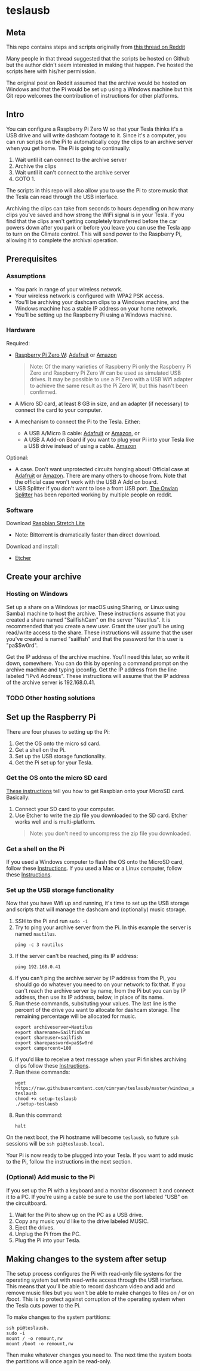 # teslausb

## Meta
This repo contains steps and scripts originally from [this thread on Reddit]( https://www.reddit.com/r/teslamotors/comments/9m9gyk/build_a_smart_usb_drive_for_your_tesla_dash_cam/)

Many people in that thread suggested that the scripts be hosted on Github but the author didn't seem interested in making that happen. I've hosted the scripts here with his/her permission.

The original post on Reddit assumed that the archive would be hosted on Windows and that the Pi would be set up using a Windows machine but this Git repo welcomes the contribution of instructions for other platforms.

## Intro

You can configure a Raspberry Pi Zero W so that your Tesla thinks it's a USB drive and will write dashcam footage to it. Since it's a computer, you can run scripts on the Pi to automatically copy the clips to an archive server when you get home. The Pi is going to continually:
1. Wait until it can connect to the archive server
1. Archive the clips
1. Wait until it can't connect to the archive server
1. GOTO 1.

The scripts in this repo will also allow you to use the Pi to store music that the Tesla can read through the USB interface.

Archiving the clips can take from seconds to hours depending on how many clips you've saved and how strong the WiFi signal is in your Tesla. If you find that the clips aren't getting completely transferred before the car powers down after you park or before you leave you can use the Tesla app to turn on the Climate control. This will send power to the Raspberry Pi, allowing it to complete the archival operation.

## Prerequisites

### Assumptions
* You park in range of your wireless network.
* Your wireless network is configured with WPA2 PSK access.
* You'll be archiving your dashcam clips to a Windows machine, and the Windows machine has a stable IP address on your home network. 
* You'll be setting up the Raspberry Pi using a Windows machine.

### Hardware

Required:
* [Raspberry Pi Zero W](https://www.raspberrypi.org/products/raspberry-pi-zero-w/):  [Adafruit](https://www.adafruit.com/product/3400) or [Amazon](https://www.amazon.com/Raspberry-Pi-Zero-Wireless-model/dp/B06XFZC3BX/)
  > Note: Of the many varieties of Raspberry Pi only the Raspberry Pi Zero and Raspberry Pi Zero W can be used as simulated USB drives. It may be possible to use a Pi Zero with a USB Wifi adapter to achieve the same result as the Pi Zero W, but this hasn't been confirmed.

* A Micro SD card, at least 8 GB in size, and an adapter (if necessary) to connect the card to your computer.
* A mechanism to connect the Pi to the Tesla. Either:
  * A USB A/Micro B cable: [Adafruit](https://www.adafruit.com/product/898) or [Amazon](https://www.amazon.com/gp/product/B013G4EAEI/), or 
  * A USB A Add-on Board if you want to plug your Pi into your Tesla like a USB drive instead of using a cable. [Amazon](https://www.amazon.com/gp/product/B07BK2BR6C/)

Optional:
* A case. Don't want unprotected circuits hanging about! Official case at [Adafruit](https://www.adafruit.com/product/2885) or [Amazon](https://www.amazon.com/gp/product/B06Y593MHV). There are many others to choose from. Note that the official case won't work with the USB A Add on board.
* USB Splitter if you don't want to lose a front USB port. [The Onvian Splitter](https://www.amazon.com/gp/product/B01KX4TKH6) has been reported working by multiple people on reddit.

### Software
Download [Raspbian Stretch Lite](https://www.raspberrypi.org/downloads/raspbian/)
* Note: Bittorrent is dramatically faster than direct download.

Download and install:
* [Etcher](http://etcher.io)
 
## Create your archive
### Hosting on Windows
Set up a share on a Windows (or macOS using Sharing, or Linux using Samba) machine to host the archive. These instructions assume that you created a share named "SailfishCam" on the server "Nautilus". It is recommended that you create a new user. Grant the user you'll be using read/write access to the share. These instructions will assume that the user you've created is named "sailfish" and that the password for this user is "pa$$w0rd".

Get the IP address of the archive machine. You'll need this later, so write it down, somewhere. You can do this by opening a command prompt on the archive machine and typing ipconfig. Get the IP address from the line labeled "IPv4 Address". These instructions will assume that the IP address of the archive server is 192.168.0.41.

### TODO Other hosting solutions

## Set up the Raspberry Pi
There are four phases to setting up the Pi:
1. Get the OS onto the micro sd card.
1. Get a shell on the Pi.
1. Set up the USB storage functionality.
1. Get the Pi set up for your Tesla.

### Get the OS onto the micro SD card

[These instructions](https://www.raspberrypi.org/documentation/installation/installing-images/README.md) tell you how to get Raspbian onto your MicroSD card. Basically:
1. Connect your SD card to your computer.
2. Use Etcher to write the zip file you downloaded to the SD card. Etcher works well and is multi-platform.
   > Note: you don't need to uncompress the zip file you downloaded.

### Get a shell on the Pi
If you used a Windows computer to flash the OS onto the MicroSD card, follow these [Instructions](GetShellWithoutMonitorOnWindows.md).
If you used a Mac or a Linux computer, follow these [Instructions](GetShellWithoutMonitorOnLinux.md).

### Set up the USB storage functionality

Now that you have Wifi up and running, it's time to set up the USB storage and scripts that will manage the dashcam and (optionally) music storage.

1. SSH to the Pi and run `sudo -i`
1. Try to ping your archive server from the Pi. In this example the server is named `nautilus`.
    ```
    ping -c 3 nautilus
    ```
1. If the server can't be reached, ping its IP address:
    ```
    ping 192.168.0.41
    ```
1. If you can't ping the archive server by IP address from the Pi, you should go do whatever you need to on your network to fix that. If you can't reach the archive server by name, from the Pi but you can by IP address, then use its IP address, below, in place of its name.
1. Run these commands, subsituting your values. The last line is the percent of the drive you want to allocate for dashcam storage. The remaining percentage will be allocated for music.
    ```
    export archiveserver=Nautilus
    export sharename=SailfishCam
    export shareuser=sailfish
    export sharepassword=pa$$w0rd
    export campercent=100
    ```
1. If you'd like to receive a text message when your Pi finishes archiving clips follow these [Instructions](ConfigureNotificationsForArchive.md).
1. Run these commands:
    ```
    wget https://raw.githubusercontent.com/cimryan/teslausb/master/windows_archive/setup-teslausb
    chmod +x setup-teslausb
    ./setup-teslausb
    ```
1. Run this command:
    ```
    halt
    ```

On the next boot, the Pi hostname will become `teslausb`, so future `ssh` sessions will be `ssh pi@teslausb.local`. 

Your Pi is now ready to be plugged into your Tesla.  If you want to add music to the Pi, follow the instructions in the next section.

### (Optional) Add music to the Pi
If you set up the Pi with a keyboard and a monitor disconnect it and connect it to a PC. If you're using a cable be sure to use the port labeled "USB" on the circuitboard. 
1. Wait for the Pi to show up on the PC as a USB drive.
1. Copy any music you'd like to the drive labeled MUSIC.
1. Eject the drives.
1. Unplug the Pi from the PC.
1. Plug the Pi into your Tesla.

## Making changes to the system after setup
The setup process configures the Pi with read-only file systems for the operating system but with read-write access through the USB
 interface. This means that you'll be able to record dashcam video and add and remove music files but you won't be able to make changes 
 to files on / or on /boot. This is to protect against corruption of the operating system when the Tesla cuts power to the Pi.

To make changes to the system partitions:
```
ssh pi@teslausb.
sudo -i
mount / -o remount,rw
mount /boot -o remount,rw
```
Then make whatever changes you need to. The next time the system boots the partitions will once again be read-only.

